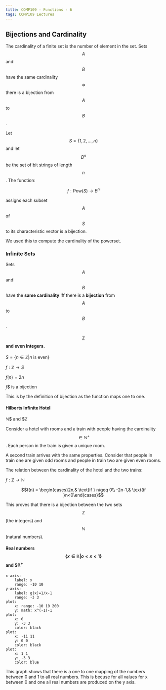 ```yaml
---
title: COMP109 - Functions - 6
tags: COMP109 Lectures
---
```

## Bijections and Cardinality
The cardinality of a finite set is the number of element in the set. Sets $$A$$ and $$B$$ have the same cardinality $$\Rightarrow$$ there is a bijection from $$A$$ to $$B$$.

Let $$S=\{1,2,\ldots,n\}$$ and let $$B^n$$ be the set of bit strings of length $$n$$. The function:

$$f:\text{Pow}(S)\rightarrow B^n$$

assigns each subset $$A$$ of $$S$$ to its characteristic vector is a bijection.

We used this to compute the cardinality of the powerset.

### Infinite Sets
Sets $$A$$ and $$B$$ have the **same cardinality** iff there is a **bijection** from $$A$$ to $$B$$.

#### $$\mathbb{Z}$$ and even integers.

$S=\{n\in\mathbb{Z}\vert n\text{ is even}\}$

$f:\mathbb{Z}\rightarrow S$

$f(n)=2n$

$f$$ is a bijection

This is by the definition of bijection as the function maps one to one.

#### Hilberts Infinite Hotel

$\mathbb{N}$$ and $$\mathbb{Z}$

Consider a hotel with rooms and a train with people having the cardinality $$\in \mathbb{N^+}$$. Each person in the train is given a unique room.

A second train arrives with the same properties. Consider that people in train one are given odd rooms and people in train two are given even rooms.

The relation between the cardinality of the hotel and the two trains:

$f:\mathbb{Z}\rightarrow\mathbb{N}$

$$f(n) = \begin{cases}2n,& \text{if } n\geq 0\\ -2n-1,& \text{if }n<0\end{cases}$$

This proves that there is a bijection between the two sets $$\mathbb{Z}$$ (the integers) and $$\mathbb{N}$$ (natural numbers).

#### Real numbers $$\{x\in\mathbb{R}\vert o<x<1\}$$ and $$\mathbb{R^+}$

```charter
x-axis:
	label: x
	range: -10 10
y-axis:
	label: g(x)=1/x-1
	range: -3 3
plot:
	x: range: -10 10 200
	y: math: x^(-1)-1
plot:
	x: 0
	y: -3 3
	color: black
plot:
	x: -11 11
	y: 0 0
	color: black
plot:
	x: 1 1
	y: -3 3
	color: blue
```

This graph shows that there is a one to one mapping of the numbers between 0 and 1 to all real numbers. This is becuse for all values for x between 0 and one all real numbers are produced on the y axis.
